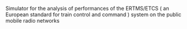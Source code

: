 Simulator for the analysis of performances of
the ERTMS/ETCS ( an European standard for train control and command ) system on the public mobile radio networks
